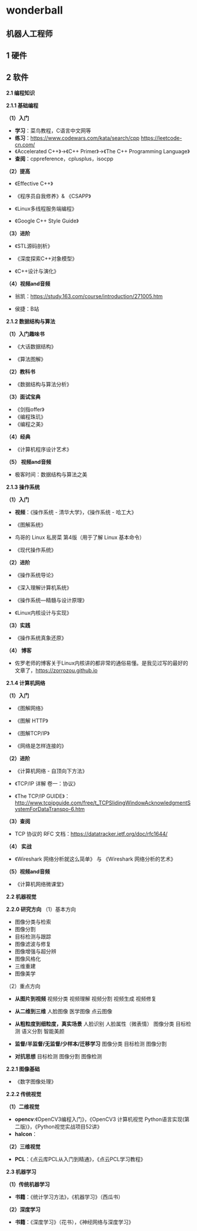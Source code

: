# wonderball
## 机器人工程师

## 1 硬件

## 2 软件
**2.1 编程知识**

**2.1.1 基础编程**

**（1）入门**

 - **学习**：菜鸟教程，C语言中文网等
 - **练习**：https://www.codewars.com/kata/search/cpp  https://leetcode-cn.com/ 
 - 《Accelerated C++》->《C++ Primer》->《The C++ Programming Language》
 - **查阅**：cppreference，cplusplus，isocpp
 
**（2）提高**
 - 《Effective C++》
 - 《程序员自我修养》& 《CSAPP》

 - 《Linux多线程服务端编程》

 - 《Google C++ Style Guide》
 
 **（3）进阶**

 - 《STL源码剖析》

 - 《深度探索C++对象模型》

 - 《C++设计与演化》
 
**（4）视频and音频**

 - 翁凯：https://study.163.com/course/introduction/271005.htm

 - 侯捷：B站


**2.1.2 数据结构与算法**

**（1）入门趣味书**

 - 《大话数据结构》

 - 《算法图解》

**（2）教科书**

 - 《数据结构与算法分析》

**（3）面试宝典**

 - 《剑指offer》
 - 《编程珠玑》
 - 《编程之美》

**（4）经典**

 - 《计算机程序设计艺术》

**（5） 视频and音频**

 - 极客时间：数据结构与算法之美


**2.1.3 操作系统**

**（1）入门**

 - **视频**：《操作系统 - 清华大学》，《操作系统 - 哈工大》

 - 《图解系统》

 - 鸟哥的 Linux 私房菜 第4版（用于了解 Linux 基本命令）

 - 《现代操作系统》
 
**（2）进阶**
 - 《操作系统导论》

 - 《深入理解计算机系统》

 - 《操作系统—精髓与设计原理》

 - 《Linux内核设计与实现》
 
**（3）实践**

 - 《操作系统真象还原》
 
**（4） 博客**

 - 佐罗老师的博客关于Linux内核讲的都非常的通俗易懂。是我见过写的最好的文章了，https://zorrozou.github.io


**2.1.4 计算机网络**

**（1）入门**

 - 《图解网络》

 - 《图解 HTTP》

 - 《图解TCP/IP》

 - 《网络是怎样连接的》
 
  **（2）进阶**

 - 《计算机网络 - 自顶向下方法》

 - 《TCP/IP 详解 卷一：协议》
 - 《The TCP/IP GUIDE》：http://www.tcpipguide.com/free/t_TCPSlidingWindowAcknowledgmentSystemForDataTranspo-6.htm
 
**（3）查阅**

 - TCP 协议的 RFC 文档：https://datatracker.ietf.org/doc/rfc1644/
 
**（4） 实战**

 - 《Wireshark 网络分析就这么简单》 与 《Wireshark 网络分析的艺术》

**（5）视频and音频**

 - 《计算机网络微课堂》


**2.2 机器视觉**

**2.2.0 研究方向**
（1）基本方向
- 图像分类与检索
- 图像分割
- 目标检测与跟踪
- 图像滤波与修复
- 图像增强与超分辨
- 图像风格化
- 三维重建
- 图像美学

（2）重点方向
- **从图片到视频**
 视频分类
 视频理解
 视频分割
 视频生成
 视频修复

-  **从二维到三维**
    人脸图像
    医学图像
    点云图像

- **从粗粒度到细粒度，真实场景**
    人脸识别
    人脸属性（微表情）
    图像分类
    目标检测
    语义分割
    智能美颜

- **监督/半监督/无监督/少样本/迁移学习**
    图像分类
    目标检测
    图像分割

- **对抗思想**
    目标检测
    图像分割
    图像检测

**2.2.1 图像基础**
 - 《数字图像处理》
 
**2.2.2 传统视觉**

**（1）二维视觉**
 - **opencv**:《OpenCV3编程入门》，《OpenCV3 计算机视觉 Python语言实现(第二版)》，《Python视觉实战项目52讲》
 -  **halcon**：
 
**（2）三维视觉**
 - **PCL**：《点云库PCL从入门到精通》，《点云PCL学习教程》
 
 
**2.3 机器学习** 

**（1）传统机器学习**
 - **书籍**：《统计学习方法》，《机器学习》（西瓜书）
 
 **（2）深度学习**
 - **书籍**：《深度学习》（花书），《神经网络与深度学习》




